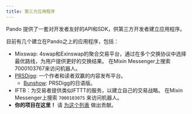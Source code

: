 ```yaml
---
title: 第三方应用程序
---
```


Pando 提供了一套对开发者友好的API和SDK，供第三方开发者建立应用程序。

目前有几个建立在Pando之上的应用程序，包括：

- Mixswap: 4swap和Exinswap的聚合交易平台，通过在多个交换协议中选择最优路线，为用户提供更好的交换结果。 在Mixin Messenger上搜索7000103767来访问机器人。
- [PRSDigg](https://prsdigg.com): 一个作者和读者双赢的内容发布平台。
  - [Bunshow](https://bunshow.jp/): PRSDigg的日语版。
- IFTB：为交易者提供类似IFTTT的服务，以建立自己的交易战略。 在Mixin Messenger上搜索 `7000103075`  来访问机器人。
- **你的项目在这里！** 请 [为这个列表](https://github.com/fox-one/docs.pando.im/blob/master/docs/apps/3rd-party.md) 做出贡献。